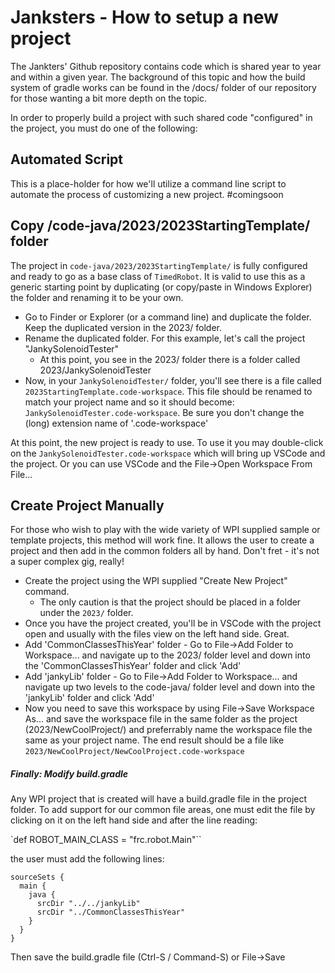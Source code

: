# Janksters - How to setup a new project

The Jankters' Github repository contains code which is shared year to year and within a given year. The background of this topic and how the build system of gradle works can be found in the /docs/ folder of our repository for those wanting a bit more depth on the topic.

In order to properly build a project with such shared code "configured" in the project, you must do one of the following:

## Automated Script
This is a place-holder for how we'll utilize a command line script to automate the process of customizing a new project. #comingsoon

## Copy /code-java/2023/2023StartingTemplate/ folder
The project in `code-java/2023/2023StartingTemplate/` is fully configured and ready to go as a base class of `TimedRobot`. It is valid to use this as a generic starting point by duplicating (or copy/paste in Windows Explorer) the folder and renaming it to be your own.
- Go to Finder or Explorer (or a command line) and duplicate the folder. Keep the duplicated version in the 2023/ folder.
- Rename the duplicated folder. For this example, let's call the project "JankySolenoidTester"
	- At this point, you see in the 2023/ folder there is a folder called 2023/JankySolenoidTester
- Now, in your `JankySolenoidTester/` folder, you'll see there is a file called `2023StartingTemplate.code-workspace`. This file should be renamed to match your project name and so it should become: `JankySolenoidTester.code-workspace`. Be sure you don't change the (long) extension name of '.code-workspace'

At this point, the new project is ready to use. To use it you may double-click on the `JankySolenoidTester.code-workspace` which will bring up VSCode and the project. Or you can use VSCode and the File->Open Workspace From File...

## Create Project Manually
For those who wish to play with the wide variety of WPI supplied sample or template projects, this method will work fine. It allows the user to create a project and then add in the common folders all by hand. Don't fret - it's not a super complex gig, really!

- Create the project using the WPI supplied "Create New Project" command. 
	- The only caution is that the project should be placed in a folder under the `2023/` folder.
- Once you have the project created, you'll be in VSCode with the project open and usually with the files view on the left hand side. Great.
- Add 'CommonClassesThisYear' folder - Go to File->Add Folder to Workspace... and navigate up to the 2023/ folder level and down into the 'CommonClassesThisYear' folder and click 'Add'
- Add 'jankyLib' folder - Go to File->Add Folder to Workspace... and navigate up two levels to the code-java/ folder level and down into the 'jankyLib' folder and click 'Add'
- Now you need to save this workspace by using File->Save Workspace As... and save the workspace file in the same folder as the project (2023/NewCoolProject/) and preferrably name the workspace file the same as your project name. The end result should be a file like `2023/NewCoolProject/NewCoolProject.code-workspace`

##### Finally: Modify build.gradle
Any WPI project that is created will have a build.gradle file in the project folder.  To add support for our common file areas, one must edit the file by clicking on it on the left hand side and after the line reading:

`def ROBOT_MAIN_CLASS = "frc.robot.Main"``

the user must add the following lines:

```
sourceSets {
  main {
    java {
      srcDir "../../jankyLib"
      srcDir "../CommonClassesThisYear"
    }
  }
}
```

Then save the build.gradle file (Ctrl-S / Command-S) or File->Save
